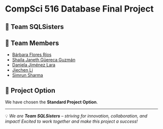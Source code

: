 # CompSci 516 Database Final Project

## 🚀 Team SQLSisters

## 👥 Team Members
- [Bárbara Flores Ríos](https://github.com/BarbaraPFloresRios)
- [Shaila Janeth Güereca Guzmán](https://github.com/shailajgg)
- [Daniela Jiménez Lara](https://github.com/dani-jimlar)
- [Jiechen Li](https://github.com/carrieli15)
- [Simrun Sharma](https://github.com/simrunsharma)

## 📌 Project Option
We have chosen the **Standard Project Option**.



---
💡 *We are **Team SQLSisters** – striving for innovation, collaboration, and impact! Excited to work together and make this project a success!*  

